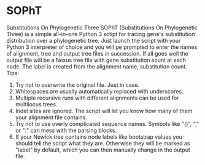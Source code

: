 # SOPhT
Substitutions On Phylogenetic Three
SOPhT (Substitutions On Phylogenetic Three) ia a simple all-in-one Python 3 sctipt for tracing gene's substitution distribution over a phylogenetic tree. Just launch the script with your Python 3 interpreter of choice and you will pe prompted to enter the names of alignment, tree and output tree files in succession. If all goes well the output file will be a Nexus tree file with gene substitution sount at each node. The label is created from the alignment name, substitution count.
Tips:
1) Try not to overwrite the original file. Just in case.
2) Whitespaces are usually automatically replaced with underscores.
3) Multiple recursive runs with different alignments can be used for multilocus trees.
4) Indel sites are ignored. The script will let you know how many of them your alignment file contains.
5) Try not to use overly complicated sequence names. Symbols like "()", "," or ":" can mess with the parsing blocks.
6) If your Newick tree contains node labels like bootstrap values you should tell the script what they are. Otherwise they will be marked as "label" by default, which you can then manually change in the output file.
